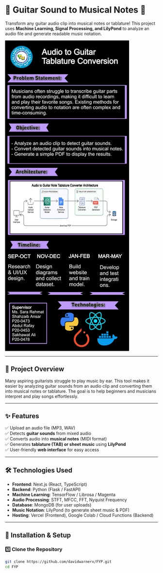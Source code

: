# 🎸 Guitar Sound to Musical Notes 🎼  

Transform any guitar audio clip into musical notes or tablature! This project uses **Machine Learning, Signal Processing, and LilyPond** to analyze an audio file and generate readable music notation.  

![Project Banner](https://github.com/davidwarnerx/FYP/blob/main/FYP%20Poster.jpg)  

---

## 🚀 Project Overview  

Many aspiring guitarists struggle to play music by ear. This tool makes it easier by analyzing guitar sounds from an audio clip and converting them into musical notes or tablature. The goal is to help beginners and musicians interpret and play songs effortlessly.  

---

## ✨ Features  
✅ Upload an audio file (MP3, WAV)  
✅ Detects **guitar sounds** from mixed audio  
✅ Converts audio into **musical notes** (MIDI format)  
✅ Generates **tablature (TAB) or sheet music** using **LilyPond**  
✅ User-friendly **web interface** for easy access  

---

## 🛠️ Technologies Used  

- **Frontend**: Next.js (React, TypeScript)  
- **Backend**: Python (Flask / FastAPI)  
- **Machine Learning**: TensorFlow / Librosa / Magenta  
- **Audio Processing**: STFT, MFCC, FFT, Nyquist Frequency  
- **Database**: MongoDB (for user uploads)  
- **Music Notation**: LilyPond (to generate sheet music & PDF)  
- **Hosting**: Vercel (Frontend), Google Colab / Cloud Functions (Backend)  

---

## 📂 Installation & Setup  

### **1️⃣ Clone the Repository**  
```bash
git clone https://github.com/davidwarnerx/FYP.git
cd FYP
